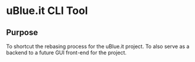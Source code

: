 # uBlue.it CLI Tool

## Purpose
To shortcut the rebasing process for the uBlue.it project. To also serve as a backend to a future GUI front-end for the project.
